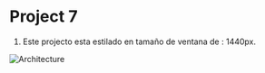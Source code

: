 # Project 7
1. Este projecto esta estilado en tamaño de ventana de : 1440px.

![Architecture](reference.png)